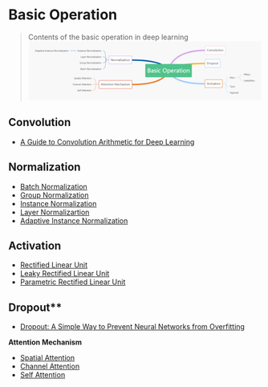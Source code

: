 # Basic Operation
> Contents of the basic operation in deep learning 
![pic](Img/summary.jpg)

## Convolution
- [A Guide to Convolution Arithmetic for Deep Learning](https://arxiv.org/abs/1603.07285)  

## Normalization
- [Batch Normalization](https://arxiv.org/abs/1502.03167)
- [Group Normalization](https://arxiv.org/abs/1803.08494)
- [Instance Normalization](https://arxiv.org/abs/1607.08022)
- [Layer Normalizartion](https://arxiv.org/pdf/1607.06450.pdf)
- [Adaptive Instance Normalization](https://arxiv.org/pdf/1703.06868.pdf)

## Activation  
- [Rectified Linear Unit](http://proceedings.mlr.press/v15/glorot11a.html)
- [Leaky Rectified Linear Unit](https://ai.stanford.edu/~amaas/papers/relu_hybrid_icml2013_final.pdf)
- [Parametric Rectified Linear Unit](https://arxiv.org/abs/1502.01852)  

## Dropout**
- [Dropout: A Simple Way to Prevent Neural Networks from Overfitting](https://pdfs.semanticscholar.org/6c8b/30f63f265c32e26d999aa1fef5286b8308ad.pdf?_ga=2.6613809.2000749700.1589247527-1305559627.1585206618)

**Attention Mechanism**
- [Spatial Attention](https://arxiv.org/pdf/1502.03044.pdf)
- [Channel Attention](http://openaccess.thecvf.com/content_cvpr_2018/CameraReady/1287.pdf)
- [Self Attention](https://arxiv.org/pdf/1805.08318.pdf)
